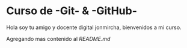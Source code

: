 # Curso de -Git- & -GitHub-

Hola soy tu amigo y docente digital jonmircha, bienvenidos a mi curso.

Agregando mas contenido al _README.md_